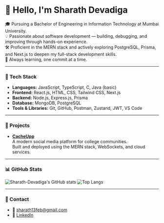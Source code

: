 # 👋 Hello, I'm Sharath Devadiga

🎓 Pursuing a Bachelor of Engineering in Information Technology at Mumbai University.  
💡 Passionate about software development — building, debugging, and improving through hands-on experience.  
🛠️ Proficient in the MERN stack and actively exploring PostgreSQL, Prisma, and Next.js to deepen my full-stack development skills.  
🚀 Always learning, one commit at a time.

---

### 🧰 Tech Stack
- **Languages:** JavaScript, TypeScript, C, Java (basic)
- **Frontend:** React.js, HTML, CSS, Tailwind CSS, Next.js
- **Backend:** Node.js, Express.js, Prisma
- **Database:** MongoDB, PostgreSQL
- **Tools & Libraries:** Git, GitHub, Postman, Zustand, JWT, VS Code

---

### 💼 Projects
- **[CacheUpp](https://cacheupp.com)**  
  A modern social media platform for college communities.  
  Built and deployed using the MERN stack, WebSockets, and cloud services.

---

### 📊 GitHub Stats
![Sharath-Devadiga's GitHub stats](https://github-readme-stats.vercel.app/api?username=Sharath-Devadiga&show_icons=true&theme=default)
![Top Langs](https://github-readme-stats.vercel.app/api/top-langs/?username=Sharath-Devadiga&layout=compact)

---

### 📍 Contact
- 📧 sharath13feb@gmail.com  
- 🔗 [LinkedIn](https://www.linkedin.com/in/sharath-devadiga)

